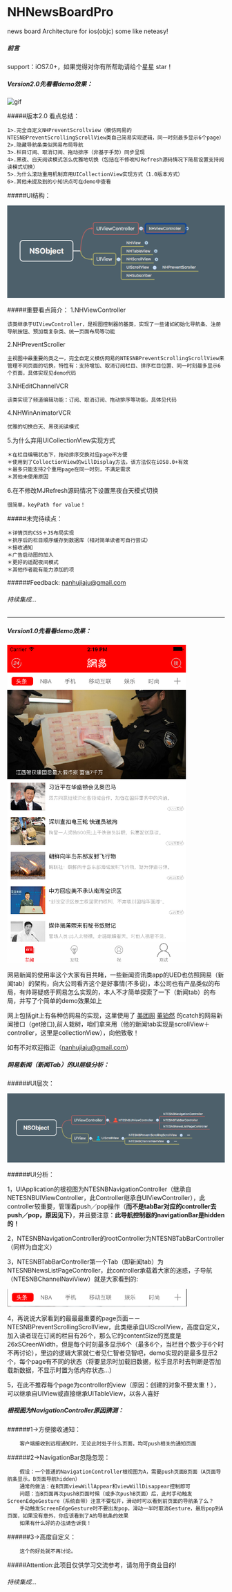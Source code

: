 # NHNewsBoardPro
news board Architecture for ios(objc) some like neteasy!

##### 前言
support：iOS7.0+，如果觉得对你有所帮助请给个星星 star！
##### Version2.0先看看demo效果：

![gif](https://raw.githubusercontent.com/iFindTA/screenshots/master/neteasy_g0.gif)

#####版本2.0 看点总结：
```
1>.完全自定义NHPreventScrollview（模仿网易的NTESNBPreventScrollingScrollView类自己简易实现逻辑，同一时刻最多显示6个page）
2>.隐藏导航条类似网易布局导航
3>.栏目订阅、取消订阅、拖动排序（非基于手势）同步呈现
4>.黑夜、白天阅读模式怎么优雅地切换（包括在不修改MJRefresh源码情况下简易设置支持阅读模式切换）
5>.为什么滚动重用机制弃用UICollectionView实现方式（1.0版本方式）
6>.其他未提及到的小知识点可在demo中查看
```

#####UI结构：

![image](https://raw.githubusercontent.com/iFindTA/screenshots/master/neteasy_3.png)

#####重要看点简介：
1.NHViewController
```
该类继承于UIViewController，是视图控制器的基类，实现了一些诸如初始化导航条、注册导航按钮、预加载复杂类、统一页面布局等功能
```
2.NHPreventScroller
```
主视图中最重要的类之一，完全自定义模仿网易的NTESNBPreventScrollingScrollView来管理不同页面的切换，特性有：支持增加、取消订阅栏目、排序栏目位置、同一时刻最多显示6个页面，具体实现见demo代码
```
3.NHEditChannelVCR
```
该类实现了频道编辑功能：订阅、取消订阅、拖动排序等功能，具体见代码
```
4.NHWinAnimatorVCR
```
优雅的切换白天、黑夜阅读模式
```
5.为什么弃用UICollectionView实现方式
```
＊在栏目编辑状态下，拖动排序交换对应page不方便
＊使用到了CollectionView的willDisplay方法，该方法仅在iOS8.0+有效
＊最多只能支持2个重用page在同一时刻，不满足需求
＊其他未使用原因
```
6.在不修改MJRefresh源码情况下设置黑夜白天模式切换
```
很简单，keyPath for value！
```

#####未完待续点：
```
＊详情页的CSS＋JS布局实现
＊排序后的栏目顺序缓存到数据库（相对简单读者可自行尝试）
＊接收通知
＊广告启动图的加入
＊更好的适配夜间模式
＊其他作者能有能力添加的项
```
######Feedback: nanhujiaju@gmail.com
###### 持续集成...

* * *


##### Version1.0先看看demo效果：

![image](https://raw.githubusercontent.com/iFindTA/screenshots/master/neteasy_0.png)


网易新闻的使用率这个大家有目共睹，一些新闻资讯类app的UED也仿照网易（新闻tab）的架构，向大公司看齐这个是好事情(不多说)，本公司也有产品类似的布局，有帅哥疑惑于网易怎么实现的，本人不才简单探索了一下（新闻tab）的布局，并写了个简单的demo效果如上

网上包括git上有各种仿网易的实现，这里使用了 [美团网](http://www.meituan.com/) [董铂然](https://github.com/dsxNiubility) 的catch的网易新闻接口（get接口),前人栽树，咱们拿来用（他的新闻tab实现是scrollView＋controller，这里是collectionView），向他致敬！

如有不对欢迎指正（[nanhujiaju@gmail.com](https://mail.google.com/)）
##### 网易新闻（新闻Tab）的UI层级分析：

######UI层次：

![image](https://raw.githubusercontent.com/iFindTA/screenshots/master/neteasy_2.png)

######UI分析：

1，UIApplication的根视图为NTESNBNavigationController（继承自NETESNBUIViewController，此Controller继承自UIViewController），此controller较重要，管理着push／pop操作（**而不是tabBar对应的controller去push／pop，原因见下）**，并且要注意：**此导航控制器的navigationBar是hidden的！**

2，NTESNBNavigationController的rootController为NTESNBTabBarController（同样为自定义）

3，NTESNBTabBarController第一个Tab（即新闻tab）为NTESNBNewsListPageController，此controller承载着大家的迷惑，子导航（NTESNBChannelNaviView）就是大家看到的:

![image](https://raw.githubusercontent.com/iFindTA/screenshots/master/neteasy_1.png)

4，再说说大家看到的最最最重要的page页面－－NTESNBPreventScrollingScrollView，此类继承自UIScrollView，高度自定义，加入读者现在订阅的栏目有26个，那么它的contentSize的宽度是26xSCreenWidth，但是每个时刻最多显示6个（最多6个，当栏目个数少于6个时不再讨论），里边的逻辑大家就仁者见仁智者见智吧，demo实现的是最多显示2个，每个page有不同的状态（将要显示时加载旧数据，松手显示时去判断是否加载新数据，不显示时置为低内存状态...）

5，在此不推荐每个page为controller的view（原因：创建的对象不要太重！），可以继承自UIView或直接继承UITableView，以各人喜好

##### 根视图为NavigationController原因猜测：
######1->方便接收通知：
```
	客户端接收到远程通知时，无论此时处于什么页面，均可push相关的通知页面
```
######2->NavigationBar忽隐忽现：
```
	假设：一个普通的NavigationController根视图为A，需要push页面B页面（A页面导航条显示，B页面导航hidden）
    通常的做法：在B页面viewWillAppear和viewWillDisappear控制即可
    问题：当B页面再次pushB页面时候（或多次pushB页面）后，此时手动触发ScreenEdgeGesture（系统自带）注意不要松开，滑动时可以看到前页面的导航条了么？
    手动触发ScreenEdgeGesture时不要出发pop，滑动一半时取消Gesture，最后pop到A页面，如果没有意外，你应该看到了A的导航条的效果
    如果有什么好的办法请告诉我！
```
######3->高度自定义：
```
	这个的好处就不再讨论。
```

#####Attention:此项目仅供学习交流参考，请勿用于商业目的!

###### 持续集成...
